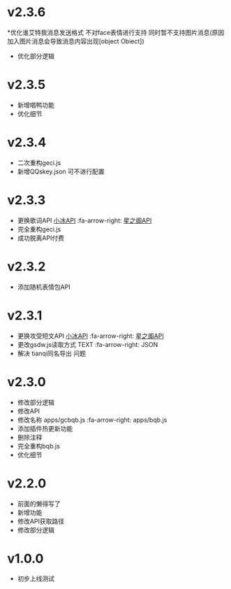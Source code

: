 # v2.3.6
*优化谁艾特我消息发送格式 不对face表情进行支持 同时暂不支持图片消息(原因 加入图片消息会导致消息内容出现[object Obiect])
* 优化部分逻辑

# v2.3.5
* 新增唱鸭功能 
* 优化细节

# v2.3.4
* 二次重构geci.js
* 新增QQskey.json 可不进行配置

# v2.3.3
* 更换歌词API [小冰API](https://xiaobapi.top/api/xb/api/lyric.php) :fa-arrow-right: [星之阁API](https://api.xingzhige.com/API/lrc)
* 完全重构geci.js
* 成功脱离API付费


# v2.3.2
* 添加随机表情包API

# v2.3.1
* 更换攻受短文API [小冰API](https://xiaobapi.top/api/xb/api/cp.php) :fa-arrow-right: [星之阁API](https://api.xingzhige.com/API/cp_generate)
* 更改gsdw.js读取方式 TEXT :fa-arrow-right: JSON
* 解决 tianqi同名导出 问题

# v2.3.0
* 修改部分逻辑
* 修改API
* 修改名称 apps/gcbqb.js :fa-arrow-right: apps/bqb.js 
* 添加插件热更新功能
* 删除注释
* 完全重构bqb.js
* 优化细节

# v2.2.0
* 前面的懒得写了
* 新增功能
* 修改API获取路径
* 修改部分逻辑

# v1.0.0
* 初步上线测试